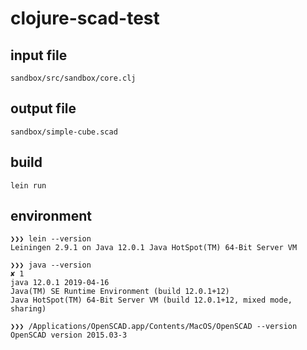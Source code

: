 # clojure-scad-test

## input file

```
sandbox/src/sandbox/core.clj
```

## output file

```
sandbox/simple-cube.scad
```

## build

```
lein run
```

## environment

```
❯❯❯ lein --version
Leiningen 2.9.1 on Java 12.0.1 Java HotSpot(TM) 64-Bit Server VM

❯❯❯ java --version                                                                                                                              ✘ 1
java 12.0.1 2019-04-16
Java(TM) SE Runtime Environment (build 12.0.1+12)
Java HotSpot(TM) 64-Bit Server VM (build 12.0.1+12, mixed mode, sharing)

❯❯❯ /Applications/OpenSCAD.app/Contents/MacOS/OpenSCAD --version
OpenSCAD version 2015.03-3
```
